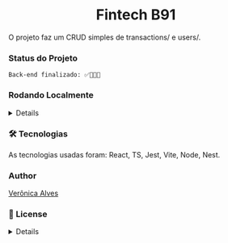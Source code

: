 <main>
  <h1 align="center">Fintech B91</h1>

  <p>
    O projeto faz um CRUD simples de transactions/ e users/.
  </p>

  <h3>Status do Projeto</h3>
  
    Back-end finalizado: ✅👩🏽‍💻


<summary><h3>Rodando Localmente</h3></summary>

  <details>

## 👉 Rodar local (terminal ubuntu)

    > :information_source: Instale as dependências com `npm install` no diretório backend/.

    ⚠ Não execute o comando npm audit fix! Ele atualiza várias dependências do projeto que podem causar conflitos.

    - ✨ Dica: Para executar o projeto dessa forma, você deve ter o node instalado no seu computador.

    ⚠ Espera-se que a versão do node usada esteja entre as mais recentes (v22+).

    - Para executar o backend, use o comando `npm run start:dev` em seu diretório.

    ###Prisma + PostgreSQL

    Rode os comandos a seguir em ordem, se tiver alguma alteração no banco rode gerante e migrate novamente.

        npx prisma@latest init --db
        npx prisma migrate dev --name init
        npx prisma generate

  <br/>


  </details>

  <h3>🛠 Tecnologias</h3>
  
  <p>As tecnologias usadas foram: React, TS, Jest, Vite, Node, Nest.</p>

  <h3>Author</h3>

  <a href='https://github.com/Veronica-Alfr'>Verônica Alves</a>

<summary><h3>📜 License</h3></summary>
  <details>
 

      TERMS AND CONDITIONS FOR USE, REPRODUCTION, AND DISTRIBUTION

      1. Definitions.

      "License" shall mean the terms and conditions for use, reproduction, and
      distribution as defined by Sections 1 through 9 of this document.

      "Licensor" shall mean the copyright owner or entity authorized by the copyright
      owner that is granting the License.

      "Legal Entity" shall mean the union of the acting entity and all other entities
      that control, are controlled by, or are under common control with that entity.
      For the purposes of this definition, "control" means (i) the power, direct or
      indirect, to cause the direction or management of such entity, whether by
      contract or otherwise, or (ii) ownership of fifty percent (50%) or more of the
      outstanding shares, or (iii) beneficial ownership of such entity.

      "You" (or "Your") shall mean an individual or Legal Entity exercising
      permissions granted by this License.

      "Source" form shall mean the preferred form for making modifications, including
      but not limited to software source code, documentation source, and configuration
      files.

      "Object" form shall mean any form resulting from mechanical transformation or
      translation of a Source form, including but not limited to compiled object code,
      generated documentation, and conversions to other media types.

      "Work" shall mean the work of authorship, whether in Source or Object form, made
      available under the License, as indicated by a copyright notice that is included
      in or attached to the work (an example is provided in the Appendix below).

      "Derivative Works" shall mean any work, whether in Source or Object form, that
      is based on (or derived from) the Work and for which the editorial revisions,
      annotations, elaborations, or other modifications represent, as a whole, an
      original work of authorship. For the purposes of this License, Derivative Works
      shall not include works that remain separable from, or merely link (or bind by
      name) to the interfaces of, the Work and Derivative Works thereof.

      "Contribution" shall mean any work of authorship, including the original version
      of the Work and any modifications or additions to that Work or Derivative Works
      thereof, that is intentionally submitted to Licensor for inclusion in the Work
      by the copyright owner or by an individual or Legal Entity authorized to submit
      on behalf of the copyright owner. For the purposes of this definition,
      "submitted" means any form of electronic, verbal, or written communication sent
      to the Licensor or its representatives, including but not limited to
      communication on electronic mailing lists, source code control systems, and
      issue tracking systems that are managed by, or on behalf of, the Licensor for
      the purpose of discussing and improving the Work, but excluding communication
      that is conspicuously marked or otherwise designated in writing by the copyright
      owner as "Not a Contribution."

      "Contributor" shall mean Licensor and any individual or Legal Entity on behalf
      of whom a Contribution has been received by Licensor and subsequently
      incorporated within the Work.

      2. Grant of Copyright License.

      Subject to the terms and conditions of this License, each Contributor hereby
      grants to You a perpetual, worldwide, non-exclusive, no-charge, royalty-free,
      irrevocable copyright license to reproduce, prepare Derivative Works of,
      publicly display, publicly perform, sublicense, and distribute the Work and such
      Derivative Works in Source or Object form.

      3. Grant of Patent License.

      Subject to the terms and conditions of this License, each Contributor hereby
      grants to You a perpetual, worldwide, non-exclusive, no-charge, royalty-free,
      irrevocable (except as stated in this section) patent license to make, have
      made, use, offer to sell, sell, import, and otherwise transfer the Work, where
      such license applies only to those patent claims licensable by such Contributor
      that are necessarily infringed by their Contribution(s) alone or by combination
      of their Contribution(s) with the Work to which such Contribution(s) was
      submitted. If You institute patent litigation against any entity (including a
      cross-claim or counterclaim in a lawsuit) alleging that the Work or a
      Contribution incorporated within the Work constitutes direct or contributory
      patent infringement, then any patent licenses granted to You under this License
      for that Work shall terminate as of the date such litigation is filed.

      4. Redistribution.

      You may reproduce and distribute copies of the Work or Derivative Works thereof
      in any medium, with or without modifications, and in Source or Object form,
      provided that You meet the following conditions:

      You must give any other recipients of the Work or Derivative Works a copy of
      this License; and
      You must cause any modified files to carry prominent notices stating that You
      changed the files; and
      You must retain, in the Source form of any Derivative Works that You distribute,
      all copyright, patent, trademark, and attribution notices from the Source form
      of the Work, excluding those notices that do not pertain to any part of the
      Derivative Works; and
      If the Work includes a "NOTICE" text file as part of its distribution, then any
      Derivative Works that You distribute must include a readable copy of the
      attribution notices contained within such NOTICE file, excluding those notices
      that do not pertain to any part of the Derivative Works, in at least one of the
      following places: within a NOTICE text file distributed as part of the
      Derivative Works; within the Source form or documentation, if provided along
      with the Derivative Works; or, within a display generated by the Derivative
      Works, if and wherever such third-party notices normally appear. The contents of
      the NOTICE file are for informational purposes only and do not modify the
      License. You may add Your own attribution notices within Derivative Works that
      You distribute, alongside or as an addendum to the NOTICE text from the Work,
      provided that such additional attribution notices cannot be construed as
      modifying the License.
      You may add Your own copyright statement to Your modifications and may provide
      additional or different license terms and conditions for use, reproduction, or
      distribution of Your modifications, or for any such Derivative Works as a whole,
      provided Your use, reproduction, and distribution of the Work otherwise complies
      with the conditions stated in this License.

      5. Submission of Contributions.

      Unless You explicitly state otherwise, any Contribution intentionally submitted
      for inclusion in the Work by You to the Licensor shall be under the terms and
      conditions of this License, without any additional terms or conditions.
      Notwithstanding the above, nothing herein shall supersede or modify the terms of
      any separate license agreement you may have executed with Licensor regarding
      such Contributions.

      6. Trademarks.

      This License does not grant permission to use the trade names, trademarks,
      service marks, or product names of the Licensor, except as required for
      reasonable and customary use in describing the origin of the Work and
      reproducing the content of the NOTICE file.

      7. Disclaimer of Warranty.

      Unless required by applicable law or agreed to in writing, Licensor provides the
      Work (and each Contributor provides its Contributions) on an "AS IS" BASIS,
      WITHOUT WARRANTIES OR CONDITIONS OF ANY KIND, either express or implied,
      including, without limitation, any warranties or conditions of TITLE,
      NON-INFRINGEMENT, MERCHANTABILITY, or FITNESS FOR A PARTICULAR PURPOSE. You are
      solely responsible for determining the appropriateness of using or
      redistributing the Work and assume any risks associated with Your exercise of
      permissions under this License.

      8. Limitation of Liability.

      In no event and under no legal theory, whether in tort (including negligence),
      contract, or otherwise, unless required by applicable law (such as deliberate
      and grossly negligent acts) or agreed to in writing, shall any Contributor be
      liable to You for damages, including any direct, indirect, special, incidental,
      or consequential damages of any character arising as a result of this License or
      out of the use or inability to use the Work (including but not limited to
      damages for loss of goodwill, work stoppage, computer failure or malfunction, or
      any and all other commercial damages or losses), even if such Contributor has
      been advised of the possibility of such damages.

      9. Accepting Warranty or Additional Liability.

      While redistributing the Work or Derivative Works thereof, You may choose to
      offer, and charge a fee for, acceptance of support, warranty, indemnity, or
      other liability obligations and/or rights consistent with this License. However,
      in accepting such obligations, You may act only on Your own behalf and on Your
      sole responsibility, not on behalf of any other Contributor, and only if You
      agree to indemnify, defend, and hold each Contributor harmless for any liability
      incurred by, or claims asserted against, such Contributor by reason of your
      accepting any such warranty or additional liability.

      END OF TERMS AND CONDITIONS

      APPENDIX: How to apply the Apache License to your work

      To apply the Apache License to your work, attach the following boilerplate
      notice, with the fields enclosed by brackets "{}" replaced with your own
      identifying information. (Don't include the brackets!) The text should be
      enclosed in the appropriate comment syntax for the file format. We also
      recommend that a file or class name and description of purpose be included on
      the same "printed page" as the copyright notice for easier identification within
      third-party archives.

         Copyright 2024 Verônica Alves

         Licensed under the Apache License, Version 2.0 (the "License");
         you may not use this file except in compliance with the License.
         You may obtain a copy of the License at

           http://www.apache.org/licenses/LICENSE-2.0

         Unless required by applicable law or agreed to in writing, software
         distributed under the License is distributed on an "AS IS" BASIS,
         WITHOUT WARRANTIES OR CONDITIONS OF ANY KIND, either express or implied.
         See the License for the specific language governing permissions and
         limitations under the License.
  
  </details>
    
</main>
